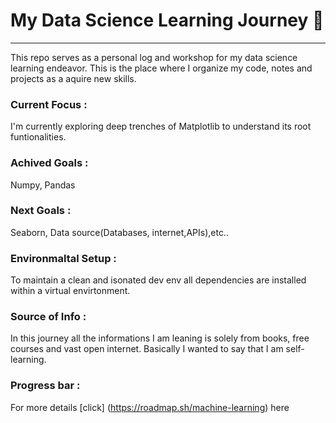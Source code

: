 # My Data Science Learning Journey 🤗
---
This repo serves as a personal log and workshop for my data science learning endeavor. This is the place where I organize my code, notes and projects as a aquire new skills.

### Current Focus :
I'm currently exploring deep trenches of Matplotlib to understand its root funtionalities.

### Achived Goals :
Numpy, Pandas

### Next Goals :
Seaborn, Data source(Databases, internet,APIs),etc..

### Environmaltal Setup :
To maintain a clean and isonated dev env all dependencies are installed within a virtual envirtonment.

### Source of Info :
In this journey all the informations I am leaning is solely from books, free courses and vast open internet. Basically I wanted to say that I am self-learning.

### Progress bar :
For more details [click] (https://roadmap.sh/machine-learning) here

